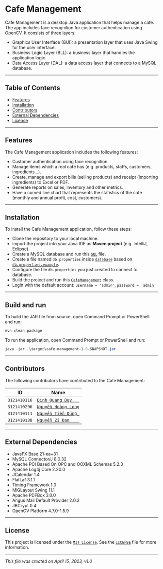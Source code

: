 # Cafe Management

Cafe Management is a desktop Java application that helps manage a cafe.
The app includes face recognition for customer authentication using OpenCV.
It consists of three layers:

- Graphics User Interface (GUI): a presentation layer  that uses Java Swing for the user interface.
- Business Logic Layer (BLL): a business layer that handles the application logic.
- Data Access Layer (DAL): a data access layer that connects to a MySQL database.

___

## Table of Contents

- [Features](#features)
- [Installation](#installation)
- [Contributors](#contributors)
- [External Dependencies](#external-dependencies)
- [License](#license)

___

## Features

The Cafe Management application includes the following features:

- Customer authentication using face recognition.
- Manage items which a real cafe has (e.g. products, staffs, customers, ingredients...).
- Create, manage and export bills (selling products) and receipt (importing ingredients) to Excel or PDF.
- Generate reports on sales, inventory and other metrics.
- Have a curved line chart that represents the statistics of the cafe (monthly and annual profit, cost, customers).

___

## Installation

To install the Cafe Management application, follow these steps:

- Clone the repository to your local machine.
- Import the project into your Java IDE as **Maven project** (e.g. IntelliJ, Eclipse).
- Create a MySQL database and run this [`SQL`](database/cafe_db.sql) file.
- Create a file named `db.properties` inside [`database`](database) based on [`db.properties.example`](database/db.properties.example).
- Configure the file `db.properties` you just created to connect to database.
- Build the project and run this [`CafeManagement`](src/com/cafe/main/CafeManagement.java) class.
- Login with the default account: `username = 'admin'`, `password = 'admin'`

___

## Build and run

To build the JAR file from source, open Command Prompt or PowerShell and run:

```powershell
mvn clean package
```

To run the application, open Command Prompt or PowerShell and run:

```powershell
java -jar .\target\cafe-management-1.0-SNAPSHOT.jar
```

___

## Contributors

The following contributors have contributed to the Cafe Management:

| **ID**       | **Name**                                              |
|--------------|-------------------------------------------------------|
| `3121410116` | [`Đinh Quang Duy   `](https://github.com/quangduy201) |
| `3121410296` | [`Nguyễn Hoàng Long`](https://github.com/LongBOTT)    |
| `3121410111` | [`Nguyễn Tiến Dũng `](https://github.com/Dungweb)     |
| `3121410138` | [`Nguyễn Zi Đan    `](https://github.com/zidan63)     |

___

## External Dependencies

- JavaFX Base 21-ea+31
- MySQL Connector/J 8.0.32
- Apache POI Based On OPC and OOXML Schemas 5.2.3
- Apache Log4j Core 2.20.0
- JCalendar 1.4
- FlatLaf 3.1.1
- Timing Framework 1.0
- MiGLayout Swing 11.1
- Apache PDFBox 3.0.0
- Angus Mail Default Provider 2.0.2
- JBCrypt 0.4
- OpenCV Platform 4.7.0-1.5.9

___

## License

This project is licensed under the [`MIT License`](https://opensource.org/licenses/MIT).
See the [`LICENSE`](LICENSE) file for more information.

___

_This file was created on April 15, 2023, v1.0_
